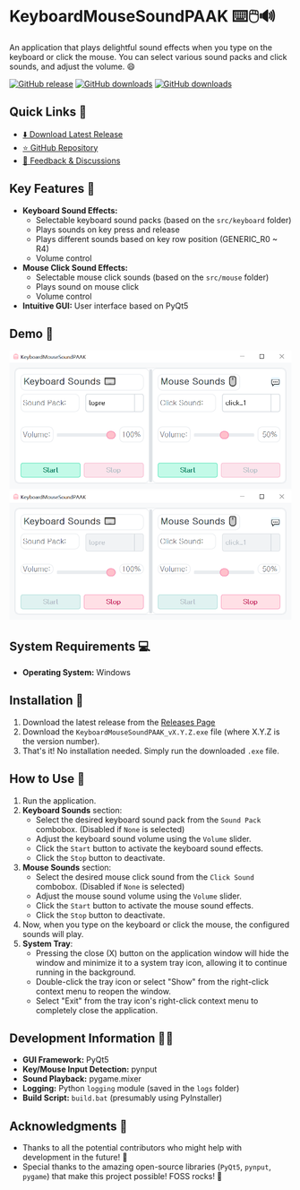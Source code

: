 # KeyboardMouseSoundPAAK ⌨️🖱️🔊

An application that plays delightful sound effects when you type on the keyboard or click the mouse. You can select various sound packs and click sounds, and adjust the volume. 😄

[![GitHub release](https://img.shields.io/github/release/htpaak/KeyboardMouseSoundPAAK.svg?logo=github)](https://github.com/htpaak/KeyboardMouseSoundPAAK/releases/latest)
[![GitHub downloads](https://img.shields.io/github/downloads/htpaak/KeyboardMouseSoundPAAK/latest/total.svg?logo=github)](https://github.com/htpaak/KeyboardMouseSoundPAAK/releases/latest)
[![GitHub downloads](https://img.shields.io/github/downloads/htpaak/KeyboardMouseSoundPAAK/total.svg?logo=github)](https://github.com/htpaak/KeyboardMouseSoundPAAK/releases)

## Quick Links 🔗

- [⬇️ Download Latest Release](https://github.com/htpaak/KeyboardMouseSoundPAAK/releases/latest)
- [⭐ GitHub Repository](https://github.com/htpaak/KeyboardMouseSoundPAAK)
- [💬 Feedback & Discussions](https://github.com/htpaak/KeyboardMouseSoundPAAK/discussions)

## Key Features 🌟

*   **Keyboard Sound Effects:**
    *   Selectable keyboard sound packs (based on the `src/keyboard` folder)
    *   Plays sounds on key press and release
    *   Plays different sounds based on key row position (GENERIC_R0 ~ R4)
    *   Volume control
*   **Mouse Click Sound Effects:**
    *   Selectable mouse click sounds (based on the `src/mouse` folder)
    *   Plays sound on mouse click
    *   Volume control
*   **Intuitive GUI:** User interface based on PyQt5

## Demo 📸

![Demo_1](assets/Demo_1.png)
![Demo_2](assets/Demo_2.png)

## System Requirements 💻

*   **Operating System:** Windows

## Installation 🚀

1. Download the latest release from the [Releases Page](https://github.com/htpaak/KeyboardMouseSoundPAAK/releases/latest)
2. Download the `KeyboardMouseSoundPAAK_vX.Y.Z.exe` file (where X.Y.Z is the version number).
3. That's it! No installation needed. Simply run the downloaded `.exe` file.

## How to Use 📖

1.  Run the application.
2.  **Keyboard Sounds** section:
    *   Select the desired keyboard sound pack from the `Sound Pack` combobox. (Disabled if `None` is selected)
    *   Adjust the keyboard sound volume using the `Volume` slider.
    *   Click the `Start` button to activate the keyboard sound effects.
    *   Click the `Stop` button to deactivate.
3.  **Mouse Sounds** section:
    *   Select the desired mouse click sound from the `Click Sound` combobox. (Disabled if `None` is selected)
    *   Adjust the mouse sound volume using the `Volume` slider.
    *   Click the `Start` button to activate the mouse sound effects.
    *   Click the `Stop` button to deactivate.
4.  Now, when you type on the keyboard or click the mouse, the configured sounds will play.
5.  **System Tray**:
    *   Pressing the close (X) button on the application window will hide the window and minimize it to a system tray icon, allowing it to continue running in the background.
    *   Double-click the tray icon or select "Show" from the right-click context menu to reopen the window.
    *   Select "Exit" from the tray icon's right-click context menu to completely close the application.

## Development Information 👨‍💻

*   **GUI Framework:** PyQt5
*   **Key/Mouse Input Detection:** pynput
*   **Sound Playback:** pygame.mixer
*   **Logging:** Python `logging` module (saved in the `logs` folder)
*   **Build Script:** `build.bat` (presumably using PyInstaller)

## Acknowledgments 🙏

*   Thanks to all the potential contributors who might help with development in the future! 💖
*   Special thanks to the amazing open-source libraries (`PyQt5`, `pynput`, `pygame`) that make this project possible! FOSS rocks! 🤘